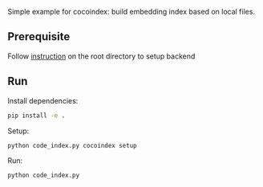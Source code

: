 Simple example for cocoindex: build embedding index based on local files.

## Prerequisite
Follow [instruction](https://github.com/cocoIndex/cocoindex/tree/main) on the root directory to setup backend 


## Run

Install dependencies:

```bash
pip install -e .
```

Setup:

```bash
python code_index.py cocoindex setup
```

Run:

```bash
python code_index.py
```

